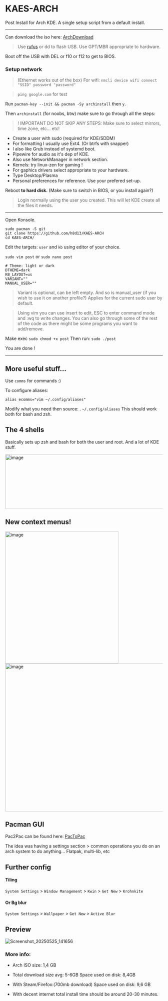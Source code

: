# KAES-ARCH
Post Install for Arch KDE.
A single setup script from a default install.

--- 
Can download the iso here: [ArchDownload](https://archlinux.org/download/)

> Use [rufus](https://rufus.ie/en/) or dd to flash USB. Use GPT/MBR appropriate to hardware. 

Boot off the USB with DEL or f10 or f12 to get to BIOS.

### Setup network 
> (Ethernet works out of the box)
> For wifi: `nmcli device wifi connect "SSID" password "password"`

> `ping google.com` for test 

Run `pacman-key --init && pacman -Sy archinstall` then `y`.

Then `archinstall` (for noobs, btw) make sure to go through all the steps:

> ! IMPORTANT DO NOT SKIP ANY STEPS: Make sure to select mirrors, time zone, etc... etc!

- Create a user with sudo (required for KDE/SDDM)
- For formatting I usually use Ext4. (Or btrfs with snapper) 
- I also like Grub instead of systemd boot.
- Pipewire for audio as it's dep of KDE.
- Also use NetworkManager in network section.
- Kernels: try linux-zen for gaming !
- For gaphics drivers select appropriate to your hardware.
- Type Desktop/Plasma
- Personal preferences for reference. Use your prefered set-up.

Reboot **to hard disk.** (Make sure to switch in BIOS, or you install again?)

> Login normally using the user you created. This will let KDE create all the files it needs.

---

Open Konsole.

```
sudo pacman -S git 
git clone https://github.com/h8d13/KAES-ARCH
cd KAES-ARCH/
```
Edit the targets: `user` and `kb` using editor of your choice.

`sudo vim post` or `sudo nano post`

```
# Theme: light or dark
DTHEME=dark
KB_LAYOUT=us
VARIANT=""
MANUAL_USER=""
```
> Variant is optional, can be left empty. And so is manual_user (if you wish to use it on another profile?)
> Applies for the current sudo user by default.

> Using vim you can use insert to edit, ESC to enter command mode and :wq to write changes.
> You can also go through some of the rest of the code as there might be some programs you want to add/remove.

Make exec `sudo chmod +x post` Then run: `sudo ./post`

You are done !

---

## More useful stuff...

Use `comms` for commands :)

To configure aliases: 
```
alias ecomms="vim ~/.config/aliases"
```

Modify what you need then source: . `~/.config/aliases` 
This should work both for bash and zsh. 

## The 4 shells

Basically sets up zsh and bash for both the user and root. 
And a lot of KDE stuff.

<img width="1015" height="175" alt="image" src="https://github.com/user-attachments/assets/0912aa56-5799-48fb-9a78-45527bcaf9c4" />

## New context menus!

<img width="362" height="422" alt="image" src="https://github.com/user-attachments/assets/3937feab-91b9-48a8-af6a-6417b3985a42" />

<img width="611" height="474" alt="image" src="https://github.com/user-attachments/assets/e259ed41-50b8-4eaf-ae3a-7a5e2356dc78" />

## Pacman GUI 

Pac2Pac can be found here: [PacToPac](https://github.com/h8d13/PacToPac)

The idea was having a settings section > common operations you do on an arch system to do anything... Flatpak, multi-lib, etc 

## Further config

#### Tiling 
`System Settings` > `Window Management` > `Kwin` > `Get New` > `Krohnkite`

#### Or Bg blur
`System Settings` > `Wallpaper` > `Get New` > `Active Blur` 

## Preview 

![Screenshot_20250525_141656](https://github.com/user-attachments/assets/9dd36e50-1085-4369-bae8-22270fecfab7)

### More info:
- Arch ISO size: 1,4 GB
- Total download size avg: 5-6GB Space used on disk: 8,4GB
- With Steam/Firefox:(700mb download) Space used on disk: 9,6 GB

- With decent internet total install time should be around 20-30 minutes.

